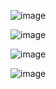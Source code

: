 ![image](https://github.com/Cherkani/Spring_Cloud_microservices_initiative/assets/124716884/df788e12-f042-4edd-a0df-2a22e05f1984)


![image](https://github.com/Cherkani/Spring_Cloud_microservices_initiative/assets/124716884/69545db0-c3e7-44cd-973c-de20be9dd3e4)


![image](https://github.com/Cherkani/Spring_Cloud_microservices_initiative/assets/124716884/e850384c-fd26-4de7-9156-b32a743c9376)


![image](https://github.com/Cherkani/Spring_Cloud_microservices_initiative/assets/124716884/46b1ae84-abd1-4fb9-81c2-73d05dab96d0)
